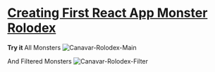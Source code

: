 # [Creating First React App Monster Rolodex](https://canavar-rolodex-with-hooks-rhzpd2pe1-akintutkan.vercel.app/) 
<b> Try it </b>
All Monsters 
![Canavar-Rolodex-Main](https://user-images.githubusercontent.com/75329776/204899239-d7600fb2-31b1-4c0a-8dac-3dcabb291a5c.png)

And Filtered Monsters
![Canavar-Rolodex-Filter](https://user-images.githubusercontent.com/75329776/204899247-8331696b-21bd-477d-b4a4-6a5a0f60d926.png)
